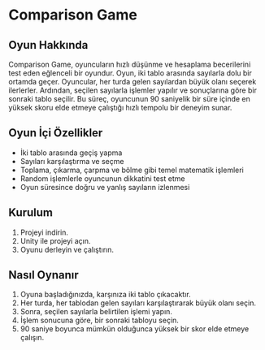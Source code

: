 <!DOCTYPE html>
<html lang="en">
<head>
    <meta charset="UTF-8">
    <meta name="viewport" content="width=device-width, initial-scale=1.0">
   
</head>
<body>

<h1>Comparison Game</h1>

<h2>Oyun Hakkında</h2>
<p>Comparison Game, oyuncuların hızlı düşünme ve hesaplama becerilerini test eden eğlenceli bir oyundur. Oyun, iki tablo arasında sayılarla dolu bir ortamda geçer. Oyuncular, her turda gelen sayılardan büyük olanı seçerek ilerlerler. Ardından, seçilen sayılarla işlemler yapılır ve sonuçlarına göre bir sonraki tablo seçilir. Bu süreç, oyuncunun 90 saniyelik bir süre içinde en yüksek skoru elde etmeye çalıştığı hızlı tempolu bir deneyim sunar.</p>

<h2>Oyun İçi Özellikler</h2>
<ul>
    <li>İki tablo arasında geçiş yapma</li>
    <li>Sayıları karşılaştırma ve seçme</li>
    <li>Toplama, çıkarma, çarpma ve bölme gibi temel matematik işlemleri</li>
    <li>Random işlemlerle oyuncunun dikkatini test etme</li>
    <li>Oyun süresince doğru ve yanlış sayıların izlenmesi</li>
</ul>

<h2>Kurulum</h2>
<ol>
    <li>Projeyi indirin.</li>
    <li>Unity ile projeyi açın.</li>
    <li>Oyunu derleyin ve çalıştırın.</li>
</ol>

<h2>Nasıl Oynanır</h2>
<ol>
    <li>Oyuna başladığınızda, karşınıza iki tablo çıkacaktır.</li>
    <li>Her turda, her tablodan gelen sayıları karşılaştırarak büyük olanı seçin.</li>
    <li>Sonra, seçilen sayılarla belirtilen işlemi yapın.</li>
    <li>İşlem sonucuna göre, bir sonraki tabloyu seçin.</li>
    <li>90 saniye boyunca mümkün olduğunca yüksek bir skor elde etmeye çalışın.</li>
</ol>




</body>
</html>
